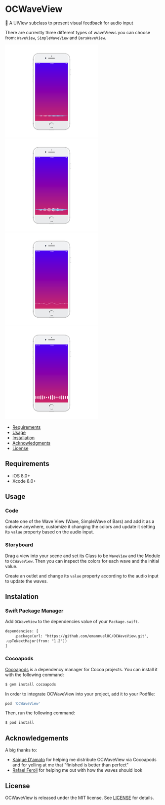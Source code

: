 # OCWaveView
🌊 A UIView subclass to present visual feedback for audio input

There are currently three different types of waveViews you can choose from: `WaveView`, `SimpleWaveView` and `BarsWaveView`.

<img src=https://github.com/emannuelOC/OCWaveView/blob/master/images/siri_wave_quiet.png width="300"> <img src=https://github.com/emannuelOC/OCWaveView/blob/master/images/siri_wave.png width="300"> <img src=https://github.com/emannuelOC/OCWaveView/blob/master/images/simple_wave.png width="300"> <img src=https://github.com/emannuelOC/OCWaveView/blob/master/images/bars_wave.png width="300">

- [Requirements](#requirements)
- [Usage](#usage)
- [Installation](#installation)
- [Acknowledgments](acknowledgments)
- [License](#license)

## Requirements

* iOS 8.0+
* Xcode 8.0+

## Usage

### Code

Create one of the Wave View (Wave, SimpleWave of Bars) and add it as a subview anywhere, customize it changing the colors and update it setting its `value` property based on the audio input.

### Storyboard

Drag a view into your scene and set its Class to be `WaveView` and the Module to `OCWaveView`. Then you can inspect the colors for each wave and the initial value.

Create an outlet and change its `value` property according to the audio input to update the waves.


## Instalation

### Swift Package Manager

Add `OCWaveView` to the dependencies value of your `Package.swift`.

```
dependencies: [
    .package(url: "https://github.com/emannuelOC/OCWaveView.git", .upToNextMajor(from: "1.2"))
]
```


### Cocoapods

[Cocoapods](https://cocoapods.org) is a dependency manager for Cocoa projects. You can install it with the following command:

```bash
$ gem install cocoapods
```

In order to integrate OCWaveView into your project, add it to your Podfile:

```ruby
pod 'OCWaveView'
```

Then, run the following command:

```bash
$ pod install
```

## Acknowledgements

A big thanks to:

* [Kaique D'amato](https://github.com/KaiqueDamato/) for helping me distribute OCWaveView via Cocoapods and for yelling at me that "finished is better than perfect" 
* [Rafael Feroli](https://twitter.com/rafaelferoli) for helping me out with how the waves should look

## License

OCWaveView is released under the MIT license. See [LICENSE](https://github.com/emannuelOC/OCWaveView/blob/master/LICENSE) for details.
